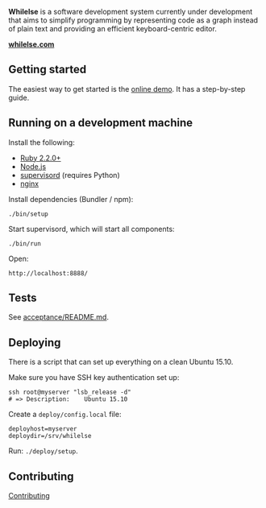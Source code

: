**Whilelse** is a software development system currently under development
that aims to simplify programming by representing code as a graph instead
of plain text and providing an efficient keyboard-centric editor.

**[whilelse.com](http://whilelse.com)**

## Getting started

The easiest way to get started is the [online
demo](http://app.whilelse.com). It has a step-by-step guide.

## Running on a development machine

Install the following:

* [Ruby
  2.2.0+](https://www.ruby-lang.org/en/documentation/installation/)
* [Node.js](https://nodejs.org/en/download/package-manager/)
* [supervisord](http://supervisord.org/installing.html) (requires Python)
* [nginx](https://www.nginx.com/resources/wiki/start/topics/tutorials/install/)

Install dependencies (Bundler / npm):

    ./bin/setup

Start supervisord, which will start all components:

    ./bin/run

Open:

    http://localhost:8888/


## Tests

See [acceptance/README.md](acceptance/README.md).

## Deploying

There is a script that can set up everything on a clean Ubuntu 15.10.

Make sure you have SSH key authentication set up:

    ssh root@myserver "lsb_release -d"
    # => Description:    Ubuntu 15.10

Create a `deploy/config.local` file:

    deployhost=myserver
    deploydir=/srv/whilelse

Run: `./deploy/setup`.

## Contributing

[Contributing](docs/contributing.md)
